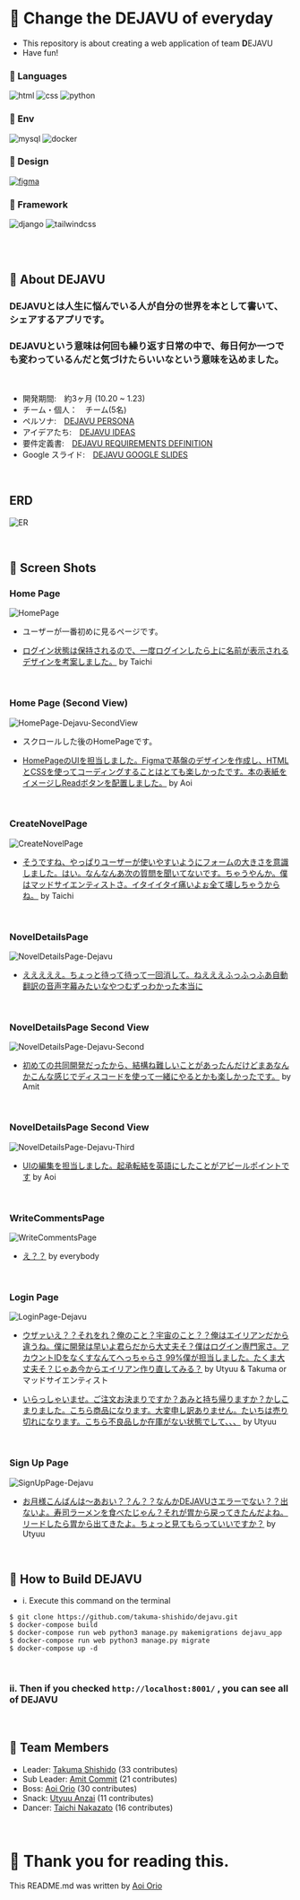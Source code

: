 # 🪿 Change the DEJAVU of everyday

- This repository is about creating a web application of team **D**EJAVU
- Have fun!

### 🥨 Languages

![html](https://img.shields.io/badge/Mark_Up_Language-HTML-blue?logo=html5)
![css](https://img.shields.io/badge/Language-CSS-yellow?logo=css3)
![python](https://img.shields.io/badge/Language-Python-green?logo=python)

### 🍑 Env

![mysql](https://img.shields.io/badge/Database-MySQL-brown?logo=mysql)
![docker](https://img.shields.io/badge/Environment-Docker-f9f9f9?logo=docker)

### 🦴 Design

[![figma](https://img.shields.io/badge/Design-Figma-8FA293?logo=figma)](https://www.figma.com/file/XmTSvIOIg4Azgv781DhPU8/dejavu?type=design&node-id=0%3A1&mode=design&t=xObkBtW1QADPJ46q-1)

### 🤿 Framework
![django](https://img.shields.io/badge/Python_Framework-Django-green?logo=django)
![tailwindcss](https://img.shields.io/badge/CSS_Framework-tailwindcss-yellow?logo=tailwindcss)

<br></br>

## 🫥 About DEJAVU
### DEJAVUとは人生に悩んでいる人が自分の世界を本として書いて、シェアするアプリです。
### DEJAVUという意味は何回も繰り返す日常の中で、毎日何か一つでも変わっているんだと気づけたらいいなという意味を込めました。
<br>

- 開発期間:　約3ヶ月 (10.20 ~ 1.23)
- チーム・個人：　チーム(5名)
- ペルソナ:　[DEJAVU PERSONA](https://docs.google.com/spreadsheets/d/1ncy-5R4Dad6RDKqWLslk-PTauZW9SM_X/edit#gid=1803559359)
- アイデアたち:　[DEJAVU IDEAS](https://docs.google.com/spreadsheets/d/1ncy-5R4Dad6RDKqWLslk-PTauZW9SM_X/edit#gid=2123999459)
- 要件定義書:　[DEJAVU REQUIREMENTS DEFINITION](https://docs.google.com/spreadsheets/d/1ncy-5R4Dad6RDKqWLslk-PTauZW9SM_X/edit#gid=752554769)
- Google スライド:　[DEJAVU GOOGLE SLIDES](https://docs.google.com/presentation/d/1_YzPPT99vnZcva0KCs9mssEpRhTKl3wyvpqFQcP-FIc/edit?usp=sharing)

<br>

## ERD
![ER](readme_img/er-dejavu.jpeg)


<br>

## 🥩 Screen Shots
### Home Page
![HomePage](readme_img/HomePage-Dejavu.png)
- ユーザーが一番初めに見るページです。

- [ログイン状態は保持されるので、一度ログインしたら上に名前が表示されるデザインを考案しました。](https://github.com/takuma-shishido/dejavu/commitf4e810efea67bbe89edc855525b28146692f9954) by Taichi


<br>

### Home Page (Second View)
![HomePage-Dejavu-SecondView](readme_img/HomePage-Dejavu-SecondView.png)

- スクロールした後のHomePageです。

- [HomePageのUIを担当しました。Figmaで基盤のデザインを作成し、HTMLとCSSを使ってコーディングすることはとても楽しかったです。本の表紙をイメージしReadボタンを配置しました。](https://github.com/takuma-shishido/dejavu/commit/8bfa28e3404152896196e774d387ca5de5883f85) by Aoi

<br>

### CreateNovelPage
![CreateNovelPage](readme_img/CreateNovelPage-Dejavu.png)

- [そうですね、やっぱりユーザーが使いやすいようにフォームの大きさを意識しました。はい。なんなんあ次の質問を聞いてないです。ちゃうやんか。僕はマッドサイエンティストさ。イタイイタイ痛いよぉ全て壊しちゃうからね。](https://github.com/takuma-shishido/dejavu/commit/a202b2ba5ac4c670599fa2c8305d07bdec22acdb) by Taichi

<br>

### NovelDetailsPage

![NovelDetailsPage-Dejavu](readme_img/NovelDetailsPage-Dejavu.png)
- [えええええ。ちょっと待って待って一回消して。ねえええふっふっふあ自動翻訳の音声字幕みたいなやつむずっわかった本当に]()

<br>

### NovelDetailsPage Second View

![NovelDetailsPage-Dejavu-Second](readme_img/NovelDetailsPage-Dejavu-Second.png)

- [初めての共同開発だったから、結構ね難しいことがあったんだけどまあなんかこんな感じでディスコードを使って一緒にやるとかも楽しかったです。](https://github.com/takuma-shishido/dejavu/commit/c688fa3b1171fe7d5296d8a2a9d7f10a95063acd) by Amit

<br>

### NovelDetailsPage Second View
![NovelDetailsPage-Dejavu-Third](readme_img/NovelDetailsPage-Dejavu-Third.png)

- [UIの編集を担当しました。起承転結を英語にしたことがアピールポイントです](https://github.com/takuma-shishido/dejavu/commit/2874cb0886468a68e89cde6e3f9ba3c91851a2e0) by Aoi

<br>

### WriteCommentsPage
![WriteCommentsPage](readme_img/WriteCommentsPage.png)
- [え？？](https://github.com/takuma-shishido/dejavu/commit/4ef09884f020b46e901d5e8b370023e951ca7314) by everybody

<br>

### Login Page
![LoginPage-Dejavu](readme_img/LoginPage-Dejavu.png)

- [ウザァいえ？？それをれ？俺のこと？宇宙のこと？？俺はエイリアンだから違うね。僕に開発は早いよ君らだから大丈夫そ？僕はログイン専門家さ。アカウントIDをなくすなんてへっちゃらさ 99%僕が担当しました。たくま大丈夫そ？じゃあ今からエイリアン作り直してみる？](https://github.com/takuma-shishido/dejavu/commit/80ddc5a8100c214f59de6dee381f8231959ccaea) by Utyuu & Takuma or マッドサイエンティスト

- [いらっしゃいませ。ご注文お決まりですか？あみと持ち帰りますか？かしこまりました。こちら商品になります。大変申し訳ありません。たいちは売り切れになります。こちら不良品しか在庫がない状態でして、、、](https://github.com/takuma-shishido/dejavu/commit/290c7b034a08d05ee9c04593c455563e3b530566) by Utyuu

<br>

### Sign Up Page
![SignUpPage-Dejavu](readme_img/SignUpPage-Dejavu.png)

- [お月様こんばんは〜あおい？？ん？？なんかDEJAVUさエラーでない？？出ないよ。寿司ラーメンを食べたじゃん？それが胃から戻ってきたんだよね。リードしたら胃から出てきたよ。ちょっと見てもらっていいですか？](https://github.com/takuma-shishido/dejavu/commit/80ddc5a8100c214f59de6dee381f8231959ccaea) by Utyuu

<br>

## 🧉 How to Build DEJAVU
- i. Execute this command on the terminal
```
$ git clone https://github.com/takuma-shishido/dejavu.git
$ docker-compose build
$ docker-compose run web python3 manage.py makemigrations dejavu_app
$ docker-compose run web python3 manage.py migrate
$ docker-compose up -d
```

<br>

###  **ii. Then if you checked `http://localhost:8001/` , you can see all of DEJAVU**


<br>

## 🧶 Team Members
- Leader: [Takuma Shishido](https://github.com/takuma-shishido) (33 contributes)
- Sub Leader: [Amit Commit](https://github.com/amitB034) (21 contributes)
- Boss: [Aoi Orio](https://github.com/aoiorio) (30 contributes)
- Snack: [Utyuu Anzai](https://github.com/Anzai1026) (11 contributes)
- Dancer: [Taichi Nakazato](https://github.com/NakazatoTaichi) (16 contributes)

<br>

# 🧊 Thank you for reading this.
This README.md was written by [Aoi Orio](https://github.com/aoiorio)
